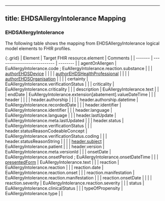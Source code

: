 <!--
  Generated file. Do not edit.
-->

---
title: EHDSAllergyIntolerance Mapping
---

### EHDSAllergyIntolerance

The following table shows the mapping from EHDSAllergyIntolerance logical model elements to FHIR profiles.

{:.grid}
| Element | Target FHIR resource.element | Comments |
| ------- | ---------------------------- | -------- |
| agentOrAllergen | EuAllergyIntolerance.code ; EuAllergyIntolerance.reaction.substance |  |
| [authorEHDSDevice](#ehdsdevice) |  |  |
| [authorEHDSHealthProfessional](#ehdshealthprofessional) |  |  |
| [authorEHDSOrganisation](#ehdsorganisation) |  |  |
| certainty | EuAllergyIntolerance.verificationStatus |  |
| criticality | EuAllergyIntolerance.criticality |  |
| description | EuAllergyIntolerance.text |  |
| endDate | EuAllergyIntolerance.extension[abatement].valueDateTime |  |
| header |  |  |
| header.authorship |  |  |
| header.authorship.datetime | EuAllergyIntolerance.recordedDate |  |
| header.identifier | EuAllergyIntolerance.identifier |  |
| header.language | EuAllergyIntolerance.language |  |
| header.lastUpdate | EuAllergyIntolerance.meta.lastUpdated |  |
| header.status | EuAllergyIntolerance.verificationStatus |  |
| header.statusReasonCodeableConcept | EuAllergyIntolerance.verificationStatus.coding |  |
| header.statusReasonString |  |  |
| [header.subject](#ehdspatient) | EuAllergyIntolerance.patient |  |
| header.version | EuAllergyIntolerance.meta.versionId |  |
| onsetDate | EuAllergyIntolerance.onsetPeriod ; EuAllergyIntolerance.onsetDateTime |  |
| [presentedForm](#ehdsattachment) | EuAllergyIntolerance.text |  |
| reaction | EuAllergyIntolerance.reaction |  |
| reaction.date | EuAllergyIntolerance.reaction.onset |  |
| reaction.manifestation | EuAllergyIntolerance.reaction.manifestation |  |
| reaction.onsetDate |  |  |
| reaction.severity | EuAllergyIntolerance.reaction.severity |  |
| status | EuAllergyIntolerance.clinicalStatus |  |
| typeOfPropensity | EuAllergyIntolerance.type |  |

